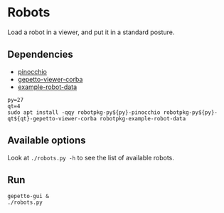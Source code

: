 # Robots

Load a robot in a viewer, and put it in a standard posture.

## Dependencies

- [pinocchio](https://github.com/stack-of-tasks/pinocchio)
- [gepetto-viewer-corba](https://github.com/gepetto/gepetto-viewer-corba)
- [example-robot-data](https://github.com/gepetto/example-robot-data)

```
py=27
qt=4
sudo apt install -qqy robotpkg-py${py}-pinocchio robotpkg-py${py}-qt${qt}-gepetto-viewer-corba robotpkg-example-robot-data
```

## Available options

Look at `./robots.py -h` to see the list of available robots.

## Run

```
gepetto-gui &
./robots.py
```
